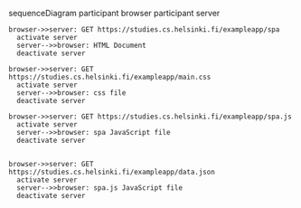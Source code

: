 sequenceDiagram
	participant browser
	participant server
	
	browser->>server: GET https://studies.cs.helsinki.fi/exampleapp/spa
      activate server
      server-->>browser: HTML Document
      deactivate server

	browser->>server: GET https://studies.cs.helsinki.fi/exampleapp/main.css
      activate server
      server-->>browser: css file
      deactivate server

	browser->>server: GET https://studies.cs.helsinki.fi/exampleapp/spa.js
      activate server
      server-->>browser: spa JavaScript file
      deactivate server


	browser->>server: GET https://studies.cs.helsinki.fi/exampleapp/data.json
      activate server
      server-->>browser: spa.js JavaScript file
      deactivate server
